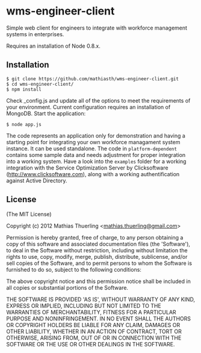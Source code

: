 wms-engineer-client
==================

Simple web client for engineers to integrate with workforce management systems in enterprises.

Requires an installation of Node 0.8.x.

## Installation

    $ git clone https://github.com/mathiasth/wms-engineer-client.git
    $ cd wms-engineer-client/
    $ npm install

  Check _config.js and update all of the options to meet the requirements of your environment.
  Current configuration requires an installation of MongoDB.
  Start the application:
 
    $ node app.js

The code represents an application only for demonstration and having a starting point for integrating your own workforce managament system instance. It can be used standalone. The code in `platform-dependent` contains some sample data and needs adjustment for proper integration into a working system. Have a look into the `examples` folder for a working integration with the Service Optimization Server by Clicksoftware (http://www.clicksoftware.com), along with a working authentification against Active Directory.

## License 

(The MIT License)

Copyright (c) 2012 Mathias Thuerling &lt;mathias.thuerling@gmail.com&gt;

Permission is hereby granted, free of charge, to any person obtaining
a copy of this software and associated documentation files (the
'Software'), to deal in the Software without restriction, including
without limitation the rights to use, copy, modify, merge, publish,
distribute, sublicense, and/or sell copies of the Software, and to
permit persons to whom the Software is furnished to do so, subject to
the following conditions:

The above copyright notice and this permission notice shall be
included in all copies or substantial portions of the Software.

THE SOFTWARE IS PROVIDED 'AS IS', WITHOUT WARRANTY OF ANY KIND,
EXPRESS OR IMPLIED, INCLUDING BUT NOT LIMITED TO THE WARRANTIES OF
MERCHANTABILITY, FITNESS FOR A PARTICULAR PURPOSE AND NONINFRINGEMENT.
IN NO EVENT SHALL THE AUTHORS OR COPYRIGHT HOLDERS BE LIABLE FOR ANY
CLAIM, DAMAGES OR OTHER LIABILITY, WHETHER IN AN ACTION OF CONTRACT,
TORT OR OTHERWISE, ARISING FROM, OUT OF OR IN CONNECTION WITH THE
SOFTWARE OR THE USE OR OTHER DEALINGS IN THE SOFTWARE.